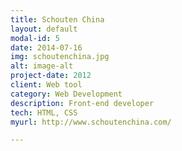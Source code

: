 ```yaml
---
title: Schouten China
layout: default
modal-id: 5
date: 2014-07-16
img: schoutenchina.jpg
alt: image-alt
project-date: 2012
client: Web tool
category: Web Development
description: Front-end developer
tech: HTML, CSS
myurl: http://www.schoutenchina.com/

---
```

